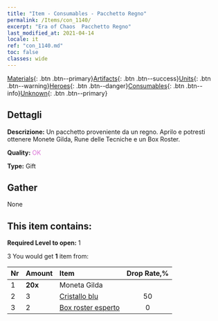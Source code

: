 ```yaml
---
title: "Item - Consumables - Pacchetto Regno"
permalink: /Items/con_1140/
excerpt: "Era of Chaos  Pacchetto Regno"
last_modified_at: 2021-04-14
locale: it
ref: "con_1140.md"
toc: false
classes: wide
---
```

 [Materials](/it/Items/){: .btn .btn--primary}[Artifacts](/it/Items/Artifacts/){: .btn .btn--success}[Units](/it/Items/Units/){: .btn .btn--warning}[Heroes](/it/Items/Heroes/){: .btn .btn--danger}[Consumables](/it/Items/Consumables/){: .btn .btn--info}[Unknown](/it/Items/Unknown/){: .btn .btn--primary}

## Dettagli
 **Descrizione:** Un pacchetto proveniente da un regno. Aprilo e potresti ottenere Monete Gilda, Rune delle Tecniche e un Box Roster.

 **Quality:** <span style="color: #DA70D6">OK</span>

 **Type:** Gift

## Gather

  None

## This item contains:

 **Required Level to open:** 1

 3 You would get **1** item  from:

  | Nr | Amount |     Item    | Drop Rate,% |
  |:---|:-------|:------------|:---------:|
  | 1 |  **20x** | Moneta Gilda |  | 50 | 
  | 2 | 3 | [Cristallo blu](/it/Items/con_716/) | 50 | 
  | 3 | 2 | [Box roster esperto](/it/Items/con_770/) | 0 | 
